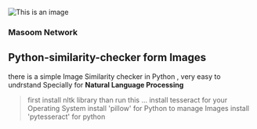 ![This is an image](https://sajeel.cf/IMAGES/MasoomGroup.png)

### Masoom Network

## Python-similarity-checker form Images
there is a simple Image Similarity checker in Python , very easy to undrstand 
Specially for **Natural Language Processing**  

> first install nltk library than run this ...
> install tesseract for your Operating System
> install 'pillow' for Python to manage Images
> install 'pytesseract' for python 
